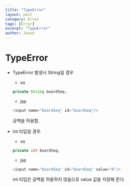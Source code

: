 ```yaml
---
title: "TypeError"
layout: post
category: Error
tags: [Error]
excerpt: "TypeError"
author: Jeuun
---
```


# TypeError

- TypeError 발생시 String일 경우

  - vo
  ```java
  private String boardSeq;
  ```
  
  - jsp
  ```java
  <input name="boardSeq" id="boardSeq"/>
  ```

  공백을 허용함. 

- int 타입일 경우

  - vo
  ```java
  private int boardSeq;
  ```

  - jsp
  ```java
  <input name="boardSeq" id="boardSeq" value="0"/>
  ```

  int 타입은 공백을 허용하지 않음으로 value 값을 지정해 준다.
